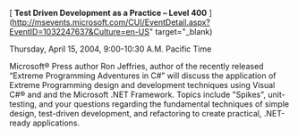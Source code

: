 [ <b>Test Driven Development as a Practice – Level 400</b> ](http://msevents.microsoft.com/CUI/EventDetail.aspx?EventID=1032247637&Culture=en-US" target="_blank)



Thursday, April 15, 2004, 9:00-10:30 A.M. Pacific Time

Microsoft&reg; Press author Ron Jeffries, author of the recently released “Extreme Programming Adventures in C#” will discuss the application of Extreme Programming design and development techniques using Visual C#&reg; and and the Microsoft .NET Framework. Topics include "Spikes", unit-testing, and your questions regarding the fundamental techniques of simple design, test-driven development, and refactoring to create practical, .NET-ready applications.